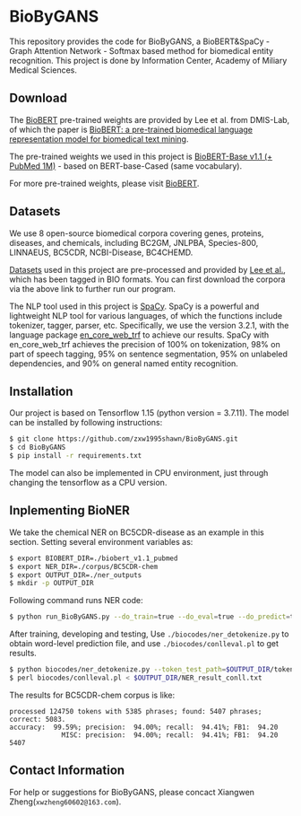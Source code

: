 # BioByGANS
This repository provides the code for BioByGANS, a BioBERT&SpaCy - Graph Attention Network - Softmax based method for biomedical entity recognition. This project is done by Information Center, Academy of Miliary Medical Sciences.

## Download
The [BioBERT](https://github.com/dmis-lab/biobert) pre-trained weights are provided by Lee et al. from DMIS-Lab, of which the paper is [BioBERT: a pre-trained biomedical language representation model for biomedical text mining](http://doi.org/10.1093/bioinformatics/btz682).  

The pre-trained weights we used in this project is [BioBERT-Base v1.1 (+ PubMed 1M)](https://drive.google.com/file/d/1R84voFKHfWV9xjzeLzWBbmY1uOMYpnyD/view?usp=sharing) - based on BERT-base-Cased (same vocabulary).  

For more pre-trained weights, please visit [BioBERT](https://github.com/dmis-lab/biobert).  

## Datasets
We use 8 open-source biomedical corpora covering genes, proteins, diseases, and chemicals, including BC2GM, JNLPBA, Species-800, LINNAEUS, BC5CDR, NCBI-Disease, BC4CHEMD.  

[Datasets](https://drive.google.com/open?id=1OletxmPYNkz2ltOr9pyT0b0iBtUWxslh) used in this project are pre-processed and provided by [Lee et al.](http://doi.org/10.1093/bioinformatics/btz682), which has been tagged in BIO formats.  You can first download the corpora via the above link to further run our program.  

The NLP tool used in this project is [SpaCy](https://spacy.io/). SpaCy is a powerful and lightweight NLP tool for various languages, of which the functions include tokenizer, tagger, parser, etc. Specifically, we use the version 3.2.1, with the language package [en_core_web_trf](https://spacy.io/models/en#en_core_web_trf) to achieve our results. SpaCy with en_core_web_trf achieves the precision of 100% on tokenization, 98% on part of speech tagging, 95% on sentence segmentation, 95% on unlabeled dependencies, and 90% on general named entity recognition.

## Installation
Our project is based on Tensorflow 1.15 (python version = 3.7.11). The model can be installed by following instructions:  
```bash
$ git clone https://github.com/zxw1995shawn/BioByGANS.git
$ cd BioByGANS
$ pip install -r requirements.txt
```
The model can also be implemented in CPU environment, just through changing the tensorflow as a CPU version.

## Inplementing BioNER
We take the chemical NER on BC5CDR-disease as an example in this section. Setting several environment variables as:
```bash
$ export BIOBERT_DIR=./biobert_v1.1_pubmed
$ export NER_DIR=./corpus/BC5CDR-chem
$ export OUTPUT_DIR=./ner_outputs
$ mkdir -p OUTPUT_DIR
```
Following command runs NER code:
```bash
$ python run_BioByGANS.py --do_train=true --do_eval=true --do_predict=true --vocab_file=$BIOBERT_DIR/vocab.txt --bert_config_file=$BIOBERT_DIR/bert_config.json --init_checkpoint=$BIOBERT_DIR/model.ckpt-1000000 --num_train_epochs=50.0 --max_seq_length=256 --train_batch_size=32 --learning_rate=3e-5 num_gat_heads=12 num_gat_units=64 --data_dir=$NER_DIR --output_dir=$OUTPUT_DIR --num_gat_layers=1 
```
After training, developing and testing, Use `./biocodes/ner_detokenize.py` to obtain word-level prediction file, and use `./biocodes/conlleval.pl` to get results.
```bash
$ python biocodes/ner_detokenize.py --token_test_path=$OUTPUT_DIR/token_test.txt --label_test_path=$OUTPUT_DIR/label_test.txt --answer_path=$NER_DIR/test.tsv --output_dir=$OUTPUT_DIR
$ perl biocodes/conlleval.pl < $OUTPUT_DIR/NER_result_conll.txt
```
The results for BC5CDR-chem corpus is like:
```
processed 124750 tokens with 5385 phrases; found: 5407 phrases; correct: 5083.
accuracy:  99.59%; precision:  94.00%; recall:  94.41%; FB1:  94.20
             MISC: precision:  94.00%; recall:  94.41%; FB1:  94.20  5407
``` 
## Contact Information
For help or suggestions for BioByGANS, please concact Xiangwen Zheng(`xwzheng60602@163.com`).
